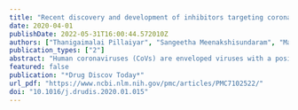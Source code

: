 ```yaml
---
title: "Recent discovery and development of inhibitors targeting coronaviruses"
date: 2020-04-01
publishDate: 2022-05-31T16:00:44.572010Z
authors: ["Thanigaimalai Pillaiyar", "Sangeetha Meenakshisundaram", "Manoj Manickam"]
publication_types: ["2"]
abstract: "Human coronaviruses (CoVs) are enveloped viruses with a positive-sense single-stranded RNA genome. Currently, six human CoVs have been reported including human coronavirus 229E (HCoV-229E), OC43 (HCoV-OC43), NL63 (HCoV-NL63), HKU1 (HCoV-HKU1), severe acute respiratory syndrome (SARS) coronavirus (SARS-CoV), and MiddleEast respiratory syndrome (MERS) coronavirus (MERS-CoV). They cause moderate to severe respiratory and intestinal infections in humans. In this review, we focus on recent advances in the research and development of small-molecule anti-human coronavirus therapies targeting different stages of the CoV life cycle., Recent advances in the research and development of small-molecule anti-human coronavirus therapies."
featured: false
publication: "*Drug Discov Today*"
url_pdf: "https://www.ncbi.nlm.nih.gov/pmc/articles/PMC7102522/"
doi: "10.1016/j.drudis.2020.01.015"
---
```


